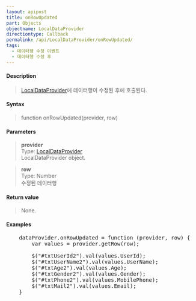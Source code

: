 ```yaml
---
layout: apipost
title: onRowUpdated
part: Objects
objectname: LocalDataProvider
directiontype: Callback
permalink: /api/LocalDataProvider/onRowUpdated/
tags:
  - 데이터행 수정 이벤트
  - 데이터행 수정 후
---
```



#### Description

> [LocalDataProvider](/api/LocalDataProvider/)에 데이터행이 수정된 후에 호출된다.

#### Syntax

> function onRowUpdated(provider, row)

#### Parameters

> **provider**  
> Type: [LocalDataProvider](/api/LocalDataProvider/)  
> LocalDataProvider object.

> **row**  
> Type: Number  
> 수정된 데이터행

#### Return value

> None.

#### Examples 

<pre class="prettyprint">
    dataProvider.onRowUpdated = function (provider, row) {
        var values = provider.getRow(row);

        $("#txtUserId2").val(values.UserId);
        $("#txtUserName2").val(values.UserName);
        $("#txtAge2").val(values.Age);
        $("#txtGender2").val(values.Gender);
        $("#txtPhone2").val(values.MobilePhone);
        $("#txtMail2").val(values.Email);
    }
</pre>


